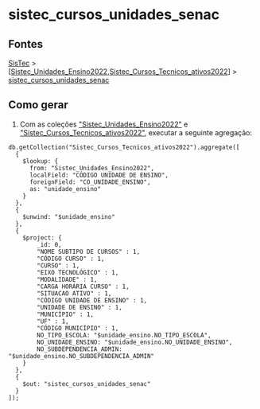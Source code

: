 # sistec_cursos_unidades_senac

## Fontes 

[SisTec](../../SISTEC.md) > [[Sistec_Unidades_Ensino2022](../raizes/Sistec_Unidades_Ensino2022.md),[Sistec_Cursos_Tecnicos_ativos2022](../raizes/Sistec_Cursos_Tecnicos_ativos2022.md)] > [sistec_cursos_unidades_senac](./sistec_cursos_unidades_senac.md)

## Como gerar

1. Com as coleções ["Sistec_Unidades_Ensino2022"](../raizes/Sistec_Unidades_Ensino2022.md) e ["Sistec_Cursos_Tecnicos_ativos2022"](../raizes/Sistec_Cursos_Tecnicos_ativos2022.md), executar a seguinte agregação:

```
db.getCollection("Sistec_Cursos_Tecnicos_ativos2022").aggregate([
  {
    $lookup: {
      from: "Sistec_Unidades_Ensino2022",
      localField: "CÓDIGO UNIDADE DE ENSINO",
      foreignField: "CO_UNIDADE_ENSINO",
      as: "unidade_ensino"
    }
  },
  {
    $unwind: "$unidade_ensino"
  },
  {
    $project: {
		_id: 0,
		"NOME SUBTIPO DE CURSOS" : 1,
        "CÓDIGO CURSO" : 1,
		"CURSO" : 1,
		"EIXO TECNOLÓGICO" : 1,
		"MODALIDADE" : 1,
		"CARGA HORÁRIA CURSO" : 1,
		"SITUACAO ATIVO" : 1,
		"CÓDIGO UNIDADE DE ENSINO" : 1,
		"UNIDADE DE ENSINO" : 1,
		"MUNICÍPIO" : 1,
		"UF" : 1,
		"CÓDIGO MUNICÍPIO" : 1,
		NO_TIPO_ESCOLA: "$unidade_ensino.NO_TIPO_ESCOLA",
		NO_UNIDADE_ENSINO: "$unidade_ensino.NO_UNIDADE_ENSINO",
		NO_SUBDEPENDENCIA_ADMIN: "$unidade_ensino.NO_SUBDEPENDENCIA_ADMIN"
    }
  },
  {
    $out: "sistec_cursos_unidades_senac"
  }
]);
```
